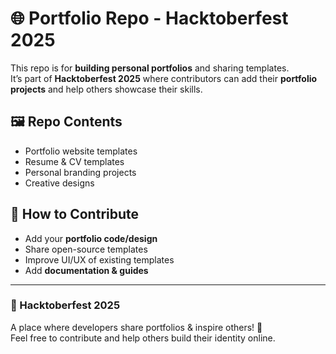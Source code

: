 # 🌐 Portfolio Repo - Hacktoberfest 2025

This repo is for **building personal portfolios** and sharing templates.  
It’s part of **Hacktoberfest 2025** where contributors can add their **portfolio projects** and help others showcase their skills.

## 🖼️ Repo Contents
- Portfolio website templates
- Resume & CV templates
- Personal branding projects
- Creative designs

## 🚀 How to Contribute
- Add your **portfolio code/design**
- Share open-source templates
- Improve UI/UX of existing templates
- Add **documentation & guides**

---

### 🎨 Hacktoberfest 2025
A place where developers share portfolios & inspire others! 💼  
Feel free to contribute and help others build their identity online.
